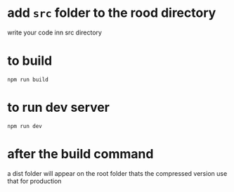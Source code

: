 # add `src` folder to the rood directory 

  write your code inn src directory 
  
  # to build 
  
  `npm run build`
  
  # to run dev server 
  
  `npm run dev`
  
  
  # after the build command 
  
  a dist folder will appear on the root folder thats the compressed version use that for production
